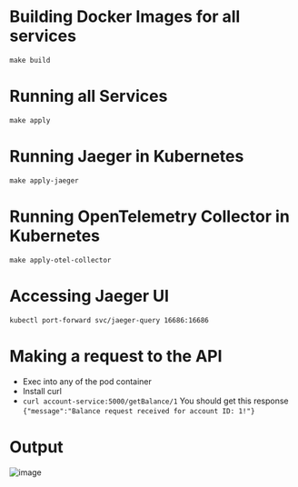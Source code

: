 # Building Docker Images for all services
`make build`

# Running all Services
`make apply`

# Running Jaeger in Kubernetes
`make apply-jaeger`

# Running OpenTelemetry Collector in Kubernetes
`make apply-otel-collector`

# Accessing Jaeger UI
`kubectl port-forward svc/jaeger-query 16686:16686`

# Making a request to the API
- Exec into any of the pod container
- Install curl
- `curl account-service:5000/getBalance/1`
You should get this response `{"message":"Balance request received for account ID: 1!"}`

# Output
![image](https://github.com/sharadregoti/try-out/assets/24411676/382d2277-afed-4f21-b888-4ab872a464ab)
